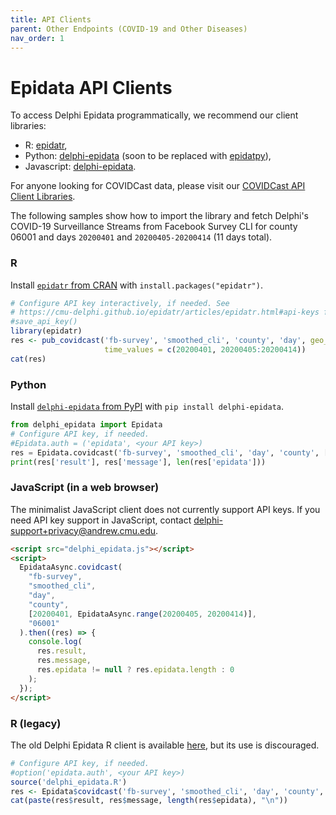 ```yaml
---
title: API Clients
parent: Other Endpoints (COVID-19 and Other Diseases)
nav_order: 1
---
```


# Epidata API Clients

To access Delphi Epidata programmatically, we recommend our client libraries:

- R: [epidatr](https://cmu-delphi.github.io/epidatr/),
- Python: [delphi-epidata](https://pypi.org/project/delphi-epidata/) (soon to be replaced with [epidatpy](https://github.com/cmu-delphi/epidatpy)),
- Javascript: [delphi-epidata](https://github.com/cmu-delphi/delphi-epidata/blob/master/src/client/delphi_epidata.js).

For anyone looking for COVIDCast data, please visit our [COVIDCast API Client Libraries](covidcast_clients.md).

The following samples show how to import the library and fetch Delphi's
COVID-19 Surveillance Streams from Facebook Survey CLI for county 06001 and days
`20200401` and `20200405-20200414` (11 days total).

### R

Install [`epidatr` from CRAN](https://cran.r-project.org/package=epidatr)
with `install.packages("epidatr")`.

```R
# Configure API key interactively, if needed. See
# https://cmu-delphi.github.io/epidatr/articles/epidatr.html#api-keys for details.
#save_api_key()
library(epidatr)
res <- pub_covidcast('fb-survey', 'smoothed_cli', 'county', 'day', geo_values = '06001',
                     time_values = c(20200401, 20200405:20200414))
cat(res)
```

### Python

Install [`delphi-epidata` from PyPI](https://pypi.org/project/delphi-epidata/) with
`pip install delphi-epidata`.

```python
from delphi_epidata import Epidata
# Configure API key, if needed.
#Epidata.auth = ('epidata', <your API key>)
res = Epidata.covidcast('fb-survey', 'smoothed_cli', 'day', 'county', [20200401, Epidata.range(20200405, 20200414)], '06001')
print(res['result'], res['message'], len(res['epidata']))
```

### JavaScript (in a web browser)

The minimalist JavaScript client does not currently support API keys.
If you need API key support in JavaScript, contact delphi-support+privacy@andrew.cmu.edu.

```html
<script src="delphi_epidata.js"></script>
<script>
  EpidataAsync.covidcast(
    "fb-survey",
    "smoothed_cli",
    "day",
    "county",
    [20200401, EpidataAsync.range(20200405, 20200414)],
    "06001"
  ).then((res) => {
    console.log(
      res.result,
      res.message,
      res.epidata != null ? res.epidata.length : 0
    );
  });
</script>
```

### R (legacy)

The old Delphi Epidata R client is available
[here](https://github.com/cmu-delphi/delphi-epidata/blob/dev/src/client/delphi_epidata.R),
but its use is discouraged.

```R
# Configure API key, if needed.
#option('epidata.auth', <your API key>)
source('delphi_epidata.R')
res <- Epidata$covidcast('fb-survey', 'smoothed_cli', 'day', 'county', list(20200401, Epidata$range(20200405, 20200414)), '06001')
cat(paste(res$result, res$message, length(res$epidata), "\n"))
```
